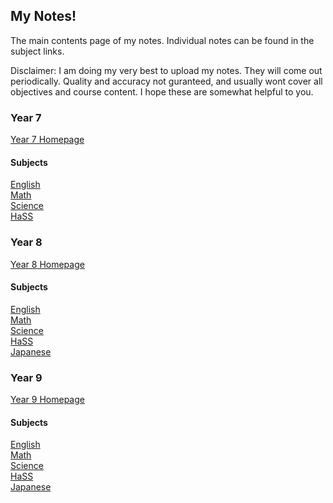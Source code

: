 <body>
  <h2>My Notes!</h2>
  <p>The main contents page of my notes. Individual notes can be found in the subject links.</p>
  <p>Disclaimer: I am doing my very best to upload my notes. They will come out periodically. Quality and accuracy not guranteed, and usually wont cover all objectives and course content. I hope these are somewhat helpful to you.</p>
  <h3>Year 7</h3>
  <p><a href="https://shan-mei.github.io/shanmeis-notes/notes/year-7.html">Year 7 Homepage</a></p>
  <h4>Subjects</h4>
  <p><a href="https://shan-mei.github.io/shanmeis-notes/notes/year-7/english.html">English</a><br><a href="https://shan-mei.github.io/shanmeis-notes/notes/year-7/math.html">Math</a><br><a href="https://shan-mei.github.io/shanmeis-notes/notes/year-7/science.html">Science</a><br><a href="https://shan-mei.github.io/shanmeis-notes/notes/year-7/hass.html">HaSS</a></p>
  <h3>Year 8</h3>
  <p><a href="https://shan-mei.github.io/shanmeis-notes/notes/year-8.html">Year 8 Homepage</a></p>
  <h4>Subjects</h4>
  <p><a href="https://shan-mei.github.io/shanmeis-notes/notes/year-8/english.html">English</a><br><a href="https://shan-mei.github.io/shanmeis-notes/notes/year-8/math.html">Math</a><br><a href="https://shan-mei.github.io/shanmeis-notes/notes/year-8/science.html">Science</a><br><a href="https://shan-mei.github.io/shanmeis-notes/notes/year-8/hass.html">HaSS</a><br><a href="https://shan-mei.github.io/shanmeis-notes/notes/year-8/japanese.html">Japanese</a></p>
  <h3>Year 9</h3>
  <p><a href="https://shan-mei.github.io/shanmeis-notes/notes/year-9.html">Year 9 Homepage</a></p>
  <h4>Subjects</h4>
  <p><a href="https://shan-mei.github.io/shanmeis-notes/notes/year-9/english.html">English</a><br><a href="https://shan-mei.github.io/shanmeis-notes/notes/year-9/math.html">Math</a><br><a href="https://shan-mei.github.io/shanmeis-notes/notes/year-9/science.html">Science</a><br><a href="https://shan-mei.github.io/shanmeis-notes/notes/year-9/hass.html">HaSS</a><br><a href="https://shan-mei.github.io/shanmeis-notes/notes/year-9/japanese.html">Japanese</a></p>
</body>

